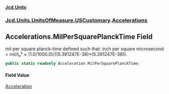 #### [Jcd.Units](index.md 'index')

### [Jcd.Units.UnitsOfMeasure.USCustomary](Jcd.Units.UnitsOfMeasure.USCustomary.md 'Jcd.Units.UnitsOfMeasure.USCustomary').[Accelerations](Accelerations.md 'Jcd.Units.UnitsOfMeasure.USCustomary.Accelerations')

## Accelerations.MilPerSquarePlanckTime Field

mil per square planck-time defined such that: inch per square microsecond = mil/tₚ² ×
(1.0/1000.0)/((5.391247E-38)*(5.391247E-38)).

```csharp
public static readonly Acceleration MilPerSquarePlanckTime;
```

#### Field Value

[Acceleration](Acceleration.md 'Jcd.Units.UnitTypes.Acceleration')